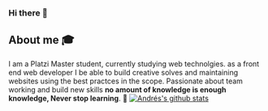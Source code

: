 ### Hi there 👋

## About me :mortar_board:
I am a Platzi Master student, currently studying web technolgies. as a front end web developer I be able to build creative solves and maintaining websites using the best practces in the scope. Passionate about team working and build new skills **no amount of knowledge is enough knowledge, Never stop learning**. 🧠
[![Andrés's github stats](https://github-readme-stats.vercel.app/api?username=rulo-code)](https://github.com/anuraghazra/github-readme-stats)

<!--
**rulo-code/rulo-code** is a ✨ _special_ ✨ repository because its `README.md` (this file) appears on your GitHub profile.

Here are some ideas to get you started:

- 🔭 I’m currently working on ...
- 🌱 I’m currently learning ...
- 👯 I’m looking to collaborate on ...
- 🤔 I’m looking for help with ...
- 💬 Ask me about ...
- 📫 How to reach me: ...
- 😄 Pronouns: ...
- ⚡ Fun fact: ...
-->

